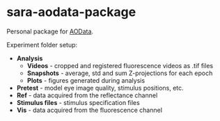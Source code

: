 # sara-aodata-package

Personal package for [AOData](https://github.com/sarastokes/AOData).


Experiment folder setup:
- **Analysis**
  - **Videos** - cropped and registered fluorescence videos as .tif files
  - **Snapshots** - average, std and sum Z-projections for each epoch
  - **Plots** - figures generated during analysis
- **Pretest** - model eye image quality, stimulus positions, etc. 
- **Ref** - data acquired from the reflectance channel
- **Stimulus files** - stimulus specification files
- **Vis** - data acquired from the fluorescence channel